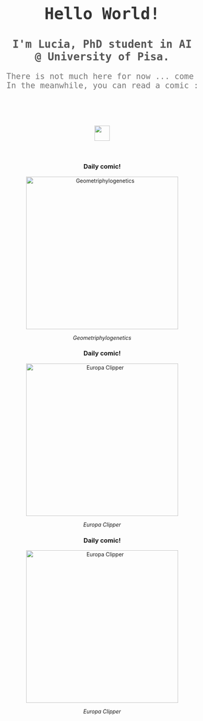 

<div align="center">

  <h1 style="font-size: 3em; font-family: 'Source Code Pro', monospace; color: #333;">Hello World!</h1>
  
  <h2 style="font-size: 2em; font-family: 'Source Code Pro', monospace; color: #555;">I'm Lucia, PhD student in AI @ University of Pisa.</h2>
  
  <pre style="font-size: 1.5em; font-family: 'Source Code Pro', monospace; color: #777;">
There is not much here for now ... come back later! 
In the meanwhile, you can read a comic :)
  </pre>

  <br><br>

  <img src="https://raw.githubusercontent.com/innng/innng/master/assets/kyubey.gif" height="40" />
  <br><br><br>

</div>


<div align="center">
  <h3>Daily comic!</h3>
  <img src="https://imgs.xkcd.com/comics/geometriphylogenetics.png" alt="Geometriphylogenetics" width="400"/>
  <p><em>Geometriphylogenetics</em></p>
</div>


<div align="center">
  <h3>Daily comic!</h3>
  <img src="https://imgs.xkcd.com/comics/europa_clipper.png" alt="Europa Clipper" width="400"/>
  <p><em>Europa Clipper</em></p>
</div>

<div align="center">
  <h3>Daily comic!</h3>
  <img src="https://imgs.xkcd.com/comics/europa_clipper.png" alt="Europa Clipper" width="400"/>
  <p><em>Europa Clipper</em></p>
</div>
